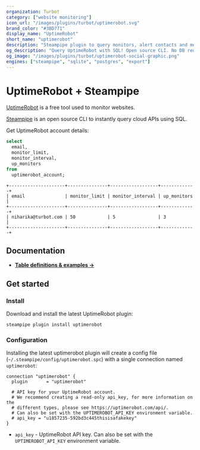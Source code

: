 ```yaml
---
organization: Turbot
category: ["website monitoring"]
icon_url: "/images/plugins/turbot/uptimerobot.svg"
brand_color: "#3BD771"
display_name: "UptimeRobot"
short_name: "uptimerobot"
description: "Steampipe plugin to query monitors, alert contacts and more from UptimeRobot."
og_description: "Query UptimeRobot with SQL! Open source CLI. No DB required."
og_image: "/images/plugins/turbot/uptimerobot-social-graphic.png"
engines: ["steampipe", "sqlite", "postgres", "export"]
---
```


# UptimeRobot + Steampipe

[UptimeRobot](https://uptimerobot.com/) is a free tool used to monitor websites.

[Steampipe](https://steampipe.io) is an open source CLI to instantly query cloud APIs using SQL.

Get UptimeRobot account details:

```sql
select
  email,
  monitor_limit,
  monitor_interval,
  up_monitors
from
  uptimerobot_account;
```

```
+---------------------+---------------+------------------+-------------+
| email               | monitor_limit | monitor_interval | up_monitors |
+---------------------+---------------+------------------+-------------+
| niharika@turbot.com | 50            | 5                | 3           |
+---------------------+---------------+------------------+-------------+
```

## Documentation

- **[Table definitions & examples →](/plugins/turbot/uptimerobot/tables)**

## Get started

### Install

Download and install the latest UptimeRobot plugin:

```bash
steampipe plugin install uptimerobot
```

### Configuration

Installing the latest uptimerobot plugin will create a config file (`~/.steampipe/config/uptimerobot.spc`) with a single connection named `uptimerobot`:

```hcl
connection "uptimerobot" {
  plugin       = "uptimerobot"

  # API key for your UptimeRobot account.
  # We recommend creating a read-only api_key, for more information on the
  # different types, please see https://uptimerobot.com/api/.
  # Can also be set with the UPTIMEROBOT_API_KEY environment variable.
  # api_key = "u1857235-592bd3c445thisisafakekey"
}
```

- `api_key` - UptimeRobot API key. Can also be set with the `UPTIMEROBOT_API_KEY` environment variable.


